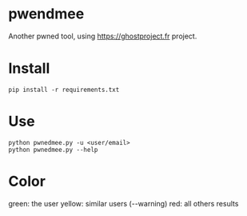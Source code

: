 # pwendmee
Another pwned tool, using https://ghostproject.fr project.

# Install
```
pip install -r requirements.txt 
```

# Use
```
python pwnedmee.py -u <user/email>
python pwnedmee.py --help
```

# Color
green: the user
yellow: similar users (--warning)
red: all others results
